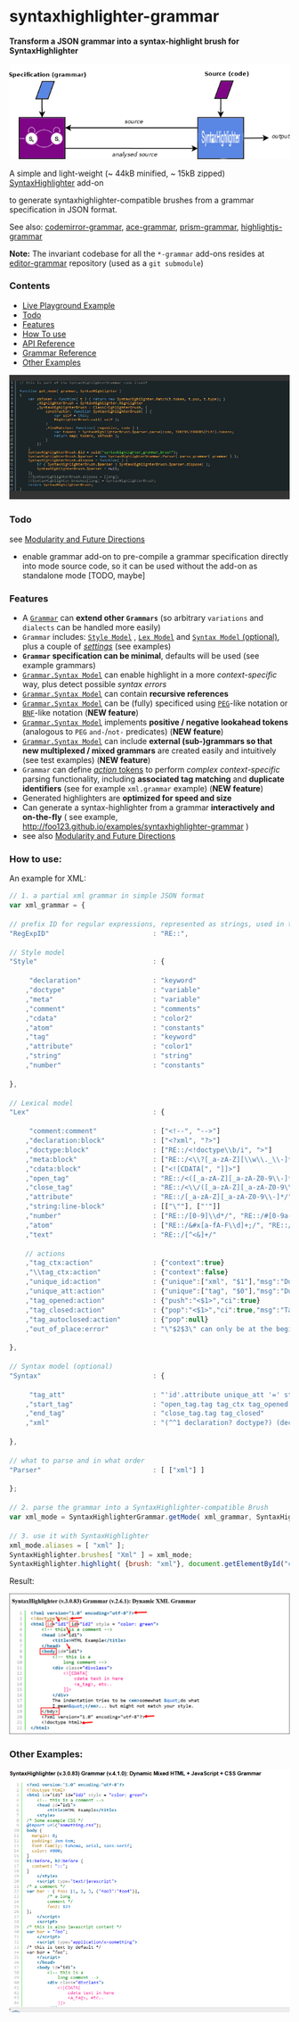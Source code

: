 syntaxhighlighter-grammar
=============


__Transform a JSON grammar into a syntax-highlight brush for SyntaxHighlighter__


![SyntaxHighlighter Grammar](/sh-grammar.png)

A simple and light-weight (~ 44kB minified, ~ 15kB zipped) [SyntaxHighlighter](https://github.com/syntaxhighlighter/syntaxhighlighter) add-on

to generate syntaxhighlighter-compatible brushes from a grammar specification in JSON format.

See also:  [codemirror-grammar](https://github.com/foo123/codemirror-grammar), [ace-grammar](https://github.com/foo123/ace-grammar), [prism-grammar](https://github.com/foo123/prism-grammar), [highlightjs-grammar](https://github.com/foo123/highlightjs-grammar)

**Note:** The invariant codebase for all the `*-grammar` add-ons resides at [editor-grammar](https://github.com/foo123/editor-grammar) repository (used as a `git submodule`)


### Contents

* [Live Playground Example](https://foo123.github.io/examples/syntaxhighlighter-grammar)
* [Todo](#todo)
* [Features](#features)
* [How To use](#how-to-use)
* [API Reference](/api-reference.md)
* [Grammar Reference](https://github.com/foo123/editor-grammar/blob/master/grammar-reference.md)
* [Other Examples](#other-examples)


[![Build your own syntax-highlight mode on the fly](/test/screenshot.png)](https://foo123.github.io/examples/syntaxhighlighter-grammar)


### Todo

see [Modularity and Future Directions](https://github.com/foo123/editor-grammar/blob/master/grammar-reference.md#modularity-and-future-directions)

* enable grammar add-on to pre-compile a grammar specification directly into mode source code, so it can be used without the add-on as standalone mode [TODO, maybe]


### Features

* A [`Grammar`](https://github.com/foo123/editor-grammar/blob/master/grammar-reference.md) can **extend other `Grammars`** (so arbitrary `variations` and `dialects` can be handled more easily)
* `Grammar` includes: [`Style Model`](/https://github.com/foo123/editor-grammar/blob/master/grammar-reference.md#style-model) , [`Lex Model`](https://github.com/foo123/editor-grammar/blob/master/grammar-reference.md#lexical-model) and [`Syntax Model` (optional)](https://github.com/foo123/editor-grammar/blob/master/grammar-reference.md#syntax-model), plus a couple of [*settings*](https://github.com/foo123/editor-grammar/blob/master/grammar-reference.md#extra-settings) (see examples)
* **`Grammar` specification can be minimal**, defaults will be used (see example grammars)
* [`Grammar.Syntax Model`](https://github.com/foo123/editor-grammar/blob/master/grammar-reference.md#syntax-model) can enable highlight in a more *context-specific* way, plus detect possible *syntax errors*
* [`Grammar.Syntax Model`](https://github.com/foo123/editor-grammar/blob/master/grammar-reference.md#syntax-model) can contain **recursive references**
* [`Grammar.Syntax Model`](https://github.com/foo123/editor-grammar/blob/master/grammar-reference.md#syntax-pegbnf-like-notations) can be (fully) specificed using [`PEG`](https://en.wikipedia.org/wiki/Parsing_expression_grammar)-like notation or [`BNF`](https://en.wikipedia.org/wiki/Backus%E2%80%93Naur_Form)-like notation  (**NEW feature**)
* [`Grammar.Syntax Model`](https://github.com/foo123/editor-grammar/blob/master/grammar-reference.md#syntax-pegbnf-like-notations) implements **positive / negative lookahead tokens** (analogous to `PEG` `and-`/`not-` predicates)  (**NEW feature**)
* [`Grammar.Syntax Model`](https://github.com/foo123/editor-grammar/blob/master/grammar-reference.md#syntax-model) can include **external (sub-)grammars so that new multiplexed / mixed grammars** are created easily and intuitively (see test examples) (**NEW feature**)
* `Grammar` can define [*action* tokens](https://github.com/foo123/editor-grammar/blob/master/grammar-reference.md#action-tokens) to perform *complex context-specific* parsing functionality, including **associated tag matching** and **duplicate identifiers** (see for example `xml.grammar` example) (**NEW feature**)
* Generated highlighters are **optimized for speed and size**
* Can generate a syntax-highlighter from a grammar **interactively and on-the-fly** ( see example, http://foo123.github.io/examples/syntaxhighlighter-grammar )
* see also [Modularity and Future Directions](https://github.com/foo123/editor-grammar/blob/master/grammar-reference.md#modularity-and-future-directions)


### How to use:

An example for XML:

```javascript
// 1. a partial xml grammar in simple JSON format
var xml_grammar = {
    
// prefix ID for regular expressions, represented as strings, used in the grammar
"RegExpID"                          : "RE::",

// Style model
"Style"                             : {
    
     "declaration"                  : "keyword"
    ,"doctype"                      : "variable"
    ,"meta"                         : "variable"
    ,"comment"                      : "comments"
    ,"cdata"                        : "color2"
    ,"atom"                         : "constants"
    ,"tag"                          : "keyword"
    ,"attribute"                    : "color1"
    ,"string"                       : "string"
    ,"number"                       : "constants"

},

// Lexical model
"Lex"                               : {
     
     "comment:comment"              : ["<!--", "-->"]
    ,"declaration:block"            : ["<?xml", "?>"]
    ,"doctype:block"                : ["RE::/<!doctype\\b/i", ">"]
    ,"meta:block"                   : ["RE::/<\\?[_a-zA-Z][\\w\\._\\-]*/", "?>"]
    ,"cdata:block"                  : ["<![CDATA[", "]]>"]
    ,"open_tag"                     : "RE::/<([_a-zA-Z][_a-zA-Z0-9\\-]*)/"
    ,"close_tag"                    : "RE::/<\\/([_a-zA-Z][_a-zA-Z0-9\\-]*)>/"
    ,"attribute"                    : "RE::/[_a-zA-Z][_a-zA-Z0-9\\-]*/"
    ,"string:line-block"            : [["\""], ["'"]]
    ,"number"                       : ["RE::/[0-9]\\d*/", "RE::/#[0-9a-fA-F]+/"]
    ,"atom"                         : ["RE::/&#x[a-fA-F\\d]+;/", "RE::/&#[\\d]+;/", "RE::/&[a-zA-Z][a-zA-Z0-9]*;/"]
    ,"text"                         : "RE::/[^<&]+/"
    
    // actions
    ,"tag_ctx:action"               : {"context":true}
    ,"\\tag_ctx:action"             : {"context":false}
    ,"unique_id:action"             : {"unique":["xml", "$1"],"msg":"Duplicate id value \"$0\""}
    ,"unique_att:action"            : {"unique":["tag", "$0"],"msg":"Duplicate attribute \"$0\"","in-context":true}
    ,"tag_opened:action"            : {"push":"<$1>","ci":true}
    ,"tag_closed:action"            : {"pop":"<$1>","ci":true,"msg":"Tags \"$0\" and \"$1\" do not match"}
    ,"tag_autoclosed:action"        : {"pop":null}
    ,"out_of_place:error"           : "\"$2$3\" can only be at the beginning of XML document"
    
},
    
// Syntax model (optional)
"Syntax"                            : {
     
     "tag_att"                      : "'id'.attribute unique_att '=' string unique_id | attribute unique_att '=' (string | number)"
    ,"start_tag"                    : "open_tag.tag tag_ctx tag_opened tag_att* ('>'.tag | '/>'.tag tag_autoclosed) \\tag_ctx"
    ,"end_tag"                      : "close_tag.tag tag_closed"
    ,"xml"                          : "(^^1 declaration? doctype?) (declaration.error out_of_place | doctype.error out_of_place | comment | meta | cdata | start_tag | end_tag | atom | text)*"
    
},
    
// what to parse and in what order
"Parser"                            : [ ["xml"] ]

};

// 2. parse the grammar into a SyntaxHighlighter-compatible Brush
var xml_mode = SyntaxHighlighterGrammar.getMode( xml_grammar, SyntaxHighlighter );

// 3. use it with SyntaxHighlighter
xml_mode.aliases = [ "xml" ];
SyntaxHighlighter.brushes[ "Xml" ] = xml_mode;
SyntaxHighlighter.highlight( {brush: "xml"}, document.getElementById("code") );


```


Result:

![xml-grammar](/test/grammar-xml.png)


### Other Examples:

![htmlmixed-grammar](/test/grammar-htmlmixed.png)

